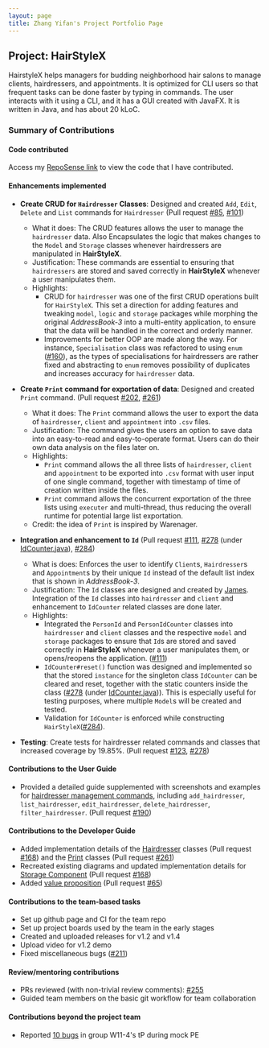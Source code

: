 ```yaml
---
layout: page
title: Zhang Yifan's Project Portfolio Page
---
```


## Project: HairStyleX

HairstyleX helps managers for budding neighborhood hair salons to manage clients, hairdressers, and appointments. It is optimized for CLI users so that frequent tasks can be done faster by typing in commands. The user interacts with it using a CLI, and it has a GUI created with JavaFX. It is written in Java, and has about 20 kLoC.

### Summary of Contributions

#### Code contributed

Access my [RepoSense link](https://nus-cs2103-ay2021s1.github.io/tp-dashboard/#breakdown=true&search=theyifan) to view the code that I have contributed.

#### Enhancements implemented
        
* **Create CRUD for `Hairdresser` Classes**: Designed and created `Add`, `Edit`, `Delete` and `List` commands for `Hairdresser` (Pull request [\#85](https://github.com/AY2021S1-CS2103T-T15-1/tp/pull/85), [\#101](https://github.com/AY2021S1-CS2103T-T15-1/tp/pull/101/))
   * What it does: The CRUD features allows the user to manage the `hairdresser` data. Also Encapsulates the logic that makes changes to the `Model` and `Storage` classes whenever hairdressers are manipulated in **HairStyleX**.
   * Justification: These commands are essential to ensuring that `hairdressers` are stored and saved correctly in **HairStyleX** whenever a user manipulates them.
   * Highlights:
       * CRUD for `hairdresser` was one of the first CRUD operations built for `HairStyleX`. This set a direction for adding features and tweaking `model`, `logic` and `storage` packages while morphing the original *AddressBook-3* into a multi-entity application, to ensure that the data will be handled in the correct and orderly manner. 
       * Improvements for better OOP are made along the way. For instance, `Specialisation` class was refactored to using `enum` ([\#160](https://github.com/AY2021S1-CS2103T-T15-1/tp/pull/160)), as the types of specialisations for hairdressers are rather fixed and abstracting to `enum` removes possibility of duplicates and increases accuracy for `hairdresser` data. 
       
* **Create `Print` command for exportation of data**: Designed and created `Print` command. (Pull request [\#202](https://github.com/AY2021S1-CS2103T-T15-1/tp/pull/202), [\#261](https://github.com/AY2021S1-CS2103T-T15-1/tp/pull/261))
    * What it does: The `Print` command allows the user to export the data of `hairdresser`, `client` and `appointment` into `.csv` files. 
    * Justification: The command gives the users an option to save data into an easy-to-read and easy-to-operate format. Users can do their own data analysis on the files later on. 
    * Highlights:
        * `Print` command allows the all three lists of `hairdresser`, `client` and `appointment` to be exported into `.csv` format with user input of one single command, together with timestamp of time of creation written inside the files. 
        * `Print` command allows the concurrent exportation of the three lists using `executer` and multi-thread, thus reducing the overall runtime for potential large list exportation. 
    * Credit: the idea of `Print` is inspired by Warenager.
    
* **Integration and enhancement to `Id`** (Pull request [\#111](https://github.com/AY2021S1-CS2103T-T15-1/tp/pull/111), [\#278](https://github.com/AY2021S1-CS2103T-T15-1/tp/pull/278) (under [IdCounter.java](https://github.com/AY2021S1-CS2103T-T15-1/tp/pull/278/files#diff-ac1519e09f1f6c4cbc50784b7d08641f1cfdc57a59d183aa55268c794958c3ac)), [\#284](https://github.com/AY2021S1-CS2103T-T15-1/tp/pull/284))
    * What is does: Enforces the user to identify `Client`s, `Hairdresser`s and `Appointment`s by their unique `Id` instead of the default list index that is shown in *AddressBook-3*.
    * Justification: The `Id` classes are designed and created by [James](https://ay2021s1-cs2103t-t15-1.github.io/tp/team/iamjamestan.html). Integration of the `Id` classes into `hairdresser` and `client` and enhancement to `IdCounter` related classes are done later. 
    * Highlights:
        * Integrated the `PersonId` and `PersonIdCounter` classes into `hairdresser` and `client` classes and the respective `model` and `storage` packages to ensure that `Id`s are stored and saved correctly in **HairStyleX** whenever a user manipulates them, or opens/reopens the application. ([\#111](https://github.com/AY2021S1-CS2103T-T15-1/tp/pull/111))
        * `IdCounter#reset()` function was designed and implemented so that the stored `instance` for the singleton class `IdCounter` can be cleared and reset, together with the static counters inside the class ([\#278](https://github.com/AY2021S1-CS2103T-T15-1/tp/pull/278) (under [IdCounter.java](https://github.com/AY2021S1-CS2103T-T15-1/tp/pull/278/files#diff-ac1519e09f1f6c4cbc50784b7d08641f1cfdc57a59d183aa55268c794958c3ac))). This is especially useful for testing purposes, where multiple `Model`s will be created and tested. 
        * Validation for `IdCounter` is enforced while constructing `HairStyleX`([\#284](https://github.com/AY2021S1-CS2103T-T15-1/tp/pull/284)). 
* **Testing**: Create tests for hairdresser related commands and classes that increased coverage by 19.85%. (Pull request [\#123](https://github.com/AY2021S1-CS2103T-T15-1/tp/pull/123), [\#278](https://github.com/AY2021S1-CS2103T-T15-1/tp/pull/278/))

#### Contributions to the User Guide

* Provided a detailed guide supplemented with screenshots and examples for [hairdresser management commands](https://ay2021s1-cs2103t-t15-1.github.io/tp/UserGuide.html#43-hairdresser-management), including `add_hairdresser`, `list_hairdresser`, `edit_hairdresser`, `delete_hairdresser`, `filter_hairdresser`. (Pull request [\#190](https://github.com/AY2021S1-CS2103T-T15-1/tp/pull/190))

#### Contributions to the Developer Guide

* Added implementation details of the [Hairdresser](https://ay2021s1-cs2103t-t15-1.github.io/tp/DeveloperGuide.html#hairdresser-management-features) classes (Pull request [\#168](https://github.com/AY2021S1-CS2103T-T15-1/tp/pull/168)) and the [Print](https://ay2021s1-cs2103t-t15-1.github.io/tp/DeveloperGuide.html#print-feature) classes (Pull request [\#261](https://github.com/AY2021S1-CS2103T-T15-1/tp/pull/261))
* Recreated existing diagrams and updated implementation details for [Storage Component](https://ay2021s1-cs2103t-t15-1.github.io/tp/DeveloperGuide.html#storage-component) (Pull request [\#168](https://github.com/AY2021S1-CS2103T-T15-1/tp/pull/168))
* Added [value proposition](https://ay2021s1-cs2103t-t15-1.github.io/tp/DeveloperGuide.html#product-scope) (Pull request [\#65](https://github.com/AY2021S1-CS2103T-T15-1/tp/pull/65))

#### Contributions to the team-based tasks

* Set up github page and CI for the team repo
* Set up project boards used by the team in the early stages
* Created and uploaded releases for v1.2 and v1.4
* Upload video for v1.2 demo
* Fixed miscellaneous bugs ([\#211](https://github.com/AY2021S1-CS2103T-T15-1/tp/pull/211))

#### Review/mentoring contributions

* PRs reviewed (with non-trivial review comments): [\#255](https://github.com/AY2021S1-CS2103T-T15-1/tp/pull/255)
* Guided team members on the basic git workflow for team collaboration

#### Contributions beyond the project team

* Reported [10 bugs](https://github.com/theyifan/ped/issues) in group W11-4's tP during mock PE

